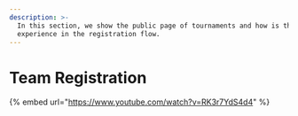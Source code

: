 ```yaml
---
description: >-
  In this section, we show the public page of tournaments and how is the user
  experience in the registration flow.
---
```


# Team Registration

{% embed url="https://www.youtube.com/watch?v=RK3r7YdS4d4" %}
